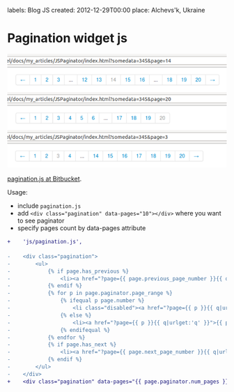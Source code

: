 labels: Blog
        JS
created: 2012-12-29T00:00
place: Alchevs'k, Ukraine

# Pagination widget js

![Pagination widget](pagination_js.png)

[pagination.js at Bitbucket](https://bitbucket.org/nanvel/paginationjs).

Usage:

- include ```pagination.js```
- add ```<div class="pagination" data-pages="10"></div>``` where you want to see paginator
- specify pages count by data-pages attribute

```diff
+    'js/pagination.js',

-    <div class="pagination">
-        <ul>
-            {% if page.has_previous %}
-                <li><a href="?page={{ page.previous_page_number }}{{ q|urlget:'q' }}">Prev</a></li>
-            {% endif %}
-            {% for p in page.paginator.page_range %}
-                {% ifequal p page.number %}
-                    <li class="disabled"><a href="?page={{ p }}{{ q|urlget:'q' }}">{{ p }}</a></li>
-                {% else %}
-                    <li><a href="?page={{ p }}{{ q|urlget:'q' }}">{{ p }}</a></li>
-                {% endifequal %}
-            {% endfor %}
-            {% if page.has_next %}
-                <li><a href="?page={{ page.next_page_number }}{{ q|urlget:'q' }}">Next</a></li>
-            {% endif %}
-        </ul>
-    </div>
+    <div class="pagination" data-pages="{{ page.paginator.num_pages }}"></div>
```

